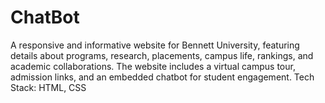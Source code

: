 # ChatBot
A responsive and informative website for Bennett University, featuring details about programs, research, placements, campus life, rankings, and academic collaborations. The website includes a virtual campus tour, admission links, and an embedded chatbot for student engagement.  Tech Stack: HTML, CSS
